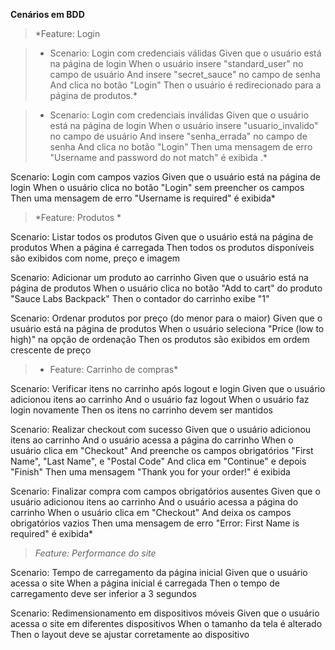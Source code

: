 
 **Cenários em BDD**
> *Feature: Login

 > * Scenario: Login com credenciais válidas
    Given que o usuário está na página de login
    When o usuário insere "standard_user" no campo de usuário
    And insere "secret_sauce" no campo de senha
    And clica no botão "Login"
    Then o usuário é redirecionado para a página de produtos.*

  > * Scenario: Login com credenciais inválidas
    Given que o usuário está na página de login
    When o usuário insere "usuario_invalido" no campo de usuário
    And insere "senha_errada" no campo de senha
    And clica no botão "Login"
    Then uma mensagem de erro "Username and password do not match" é exibida .*

  Scenario: Login com campos vazios
    Given que o usuário está na página de login
    When o usuário clica no botão "Login" sem preencher os campos
    Then uma mensagem de erro "Username is required" é exibida*

> *Feature: Produtos *

  Scenario: Listar todos os produtos
    Given que o usuário está na página de produtos
    When a página é carregada
    Then todos os produtos disponíveis são exibidos com nome, preço e imagem

  Scenario: Adicionar um produto ao carrinho
    Given que o usuário está na página de produtos
    When o usuário clica no botão "Add to cart" do produto "Sauce Labs Backpack"
    Then o contador do carrinho exibe "1"

  Scenario: Ordenar produtos por preço (do menor para o maior)
    Given que o usuário está na página de produtos
    When o usuário seleciona "Price (low to high)" na opção de ordenação
    Then os produtos são exibidos em ordem crescente de preço

>* Feature: Carrinho de compras*

  Scenario: Verificar itens no carrinho após logout e login
    Given que o usuário adicionou itens ao carrinho
    And o usuário faz logout
    When o usuário faz login novamente
    Then os itens no carrinho devem ser mantidos

  Scenario: Realizar checkout com sucesso
    Given que o usuário adicionou itens ao carrinho
    And o usuário acessa a página do carrinho
    When o usuário clica em "Checkout"
    And preenche os campos obrigatórios "First Name", "Last Name", e "Postal Code"
    And clica em "Continue" e depois "Finish"
    Then uma mensagem "Thank you for your order!" é exibida

  Scenario: Finalizar compra com campos obrigatórios ausentes
    Given que o usuário adicionou itens ao carrinho
    And o usuário acessa a página do carrinho
    When o usuário clica em "Checkout"
    And deixa os campos obrigatórios vazios
    Then uma mensagem de erro "Error: First Name is required" é exibida*


> *Feature: Performance do site*

  Scenario: Tempo de carregamento da página inicial
    Given que o usuário acessa o site
    When a página inicial é carregada
    Then o tempo de carregamento deve ser inferior a 3 segundos

  Scenario: Redimensionamento em dispositivos móveis
    Given que o usuário acessa o site em diferentes dispositivos
    When o tamanho da tela é alterado
    Then o layout deve se ajustar corretamente ao dispositivo

